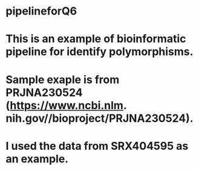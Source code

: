 # pipelineforQ6
# This is an example of  bioinformatic pipeline for identify polymorphisms. 
# Sample exaple is from PRJNA230524 (https://www.ncbi.nlm. nih.gov//bioproject/PRJNA230524).
# I used the data from SRX404595 as an example. 
